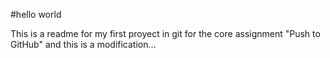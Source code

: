 #hello world 

This is a readme for my first proyect in git for the core assignment "Push to GitHub"
and this is a modification...